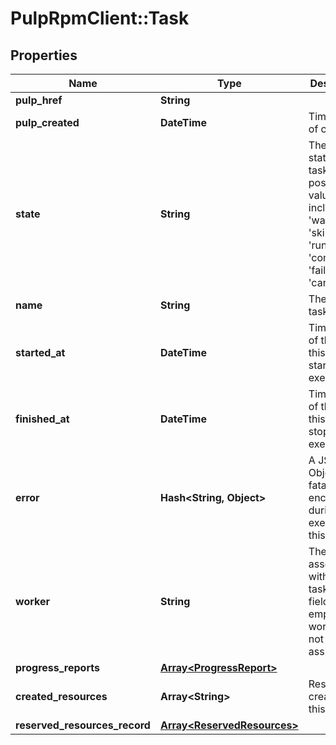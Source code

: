 # PulpRpmClient::Task

## Properties
Name | Type | Description | Notes
------------ | ------------- | ------------- | -------------
**pulp_href** | **String** |  | [optional] 
**pulp_created** | **DateTime** | Timestamp of creation. | [optional] 
**state** | **String** | The current state of the task. The possible values include: &#39;waiting&#39;, &#39;skipped&#39;, &#39;running&#39;, &#39;completed&#39;, &#39;failed&#39; and &#39;canceled&#39;. | [optional] 
**name** | **String** | The name of task. | 
**started_at** | **DateTime** | Timestamp of the when this task started execution. | [optional] 
**finished_at** | **DateTime** | Timestamp of the when this task stopped execution. | [optional] 
**error** | **Hash&lt;String, Object&gt;** | A JSON Object of a fatal error encountered during the execution of this task. | [optional] 
**worker** | **String** | The worker associated with this task. This field is empty if a worker is not yet assigned. | [optional] 
**progress_reports** | [**Array&lt;ProgressReport&gt;**](ProgressReport.md) |  | [optional] 
**created_resources** | **Array&lt;String&gt;** | Resources created by this task. | [optional] 
**reserved_resources_record** | [**Array&lt;ReservedResources&gt;**](ReservedResources.md) |  | [optional] 


